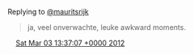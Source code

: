 Replying to [@mauritsrijk](https://twitter.com/mauritsrijk/status/175902415332188160)

> ja, veel onverwachte, leuke awkward moments\.

<img src="../../media/tweet.ico" width="12" /> [Sat Mar 03 13:37:07 +0000 2012](https://twitter.com/DromerDenker/status/175937850590756865)